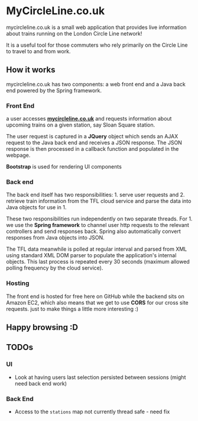 # MyCircleLine.co.uk

mycircleline.co.uk is a small web application that provides live information about trains running on the London Circle Line network!

It is a useful tool for those commuters who rely primarily on the Circle Line to travel to and from work.


## How it works
mycircleline.co.uk has two components: a web front end and a Java back end powered by the Spring framework.

### Front End
a user accesses **[mycircleline.co.uk](http://mycircleline.co.uk)** and requests information about upcoming trains on a given station, say Sloan Square station.

The user request is captured in a **JQuery** object which sends an AJAX request to the Java back end and receives a JSON response.  The JSON response is then processed in a callback function and populated in the webpage.

**Bootstrap** is used for rendering UI components

### Back end
The back end itself has two responsibilities: 
      1. serve user requests and 
      2. retrieve train information from the TFL cloud service and parse the data into Java objects for use in 1.

These two responsibilities run independently on two separate threads.  For 1. we use the **Spring framework** to channel user http requests to the relevant controllers and send responses back.  Spring also automatically convert responses from Java objects into JSON.

The TFL data meanwhile is polled at regular interval and parsed from XML using standard XML DOM parser to populate the application's internal objects.  This last process is repeated every 30 seconds (maximum allowed polling frequency by the cloud service).

### Hosting
The front end is hosted for free here on GitHub while the backend sits on Amazon EC2, which also means that we get to use **CORS** for our cross site requests. just to make things a little more interesting :)


## Happy browsing :D



## TODOs

### UI
* Look at having users last selection persisted between sessions (might need back end work)



### Back End
* Access to the `stations` map not currently thread safe - need fix
